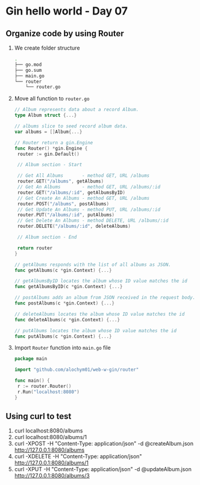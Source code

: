 # Gin hello world - Day 07

## Organize code by using Router

1. We create folder structure
   ```bash
   .
   ├── go.mod
   ├── go.sum
   ├── main.go
   └── router
       └── router.go
   ```
2. Move all function to `router.go`

   ```go
   // Album represents data about a record Album.
   type Album struct {...}

   // albums slice to seed record album data.
   var albums = []Album{...}

   // Router return a gin.Engine
   func Router() *gin.Engine {
   	router := gin.Default()

   	// Album section - Start

   	// Get All Albums		- method GET, URL /albums
   	router.GET("/albums", getAlbums)
   	// Get An Albums 		- method GET, URL /albums/:id
   	router.GET("/albums/:id", getAlbumsByID)
   	// Get Create An Albums - method GET, URL /albums
   	router.POST("/albums", postAlbums)
   	// Get Update An Albums - method PUT, URL /albums/:id
   	router.PUT("/albums/:id", putAlbums)
   	// Get Delete An Albums - method DELETE, URL /albums/:id
   	router.DELETE("/albums/:id", deleteAlbums)

   	// Album section - End

   	return router
   }

   // getAlbums responds with the list of all albums as JSON.
   func getAlbums(c *gin.Context) {...}

   // getAlbumsByID locates the album whose ID value matches the id
   func getAlbumsByID(c *gin.Context) {...}

   // postAlbums adds an album from JSON received in the request body.
   func postAlbums(c *gin.Context) {...}

   // deleteAlbums locates the album whose ID value matches the id
   func deleteAlbums(c *gin.Context) {...}

   // putAlbums locates the album whose ID value matches the id
   func putAlbums(c *gin.Context) {...}
   ```

3. Import `Router` function into `main.go` file

   ```go
   package main

   import "github.com/alochym01/web-w-gin/router"

   func main() {
   	r := router.Router()
   	r.Run("localhost:8080")
   }
   ```

## Using curl to test

1. curl localhost:8080/albums
2. curl localhost:8080/albums/1
3. curl -XPOST -H "Content-Type: application/json" -d @createAlbum.json http://127.0.0.1:8080/albums
4. curl -XDELETE -H "Content-Type: application/json" http://127.0.0.1:8080/albums/1
5. curl -XPUT -H "Content-Type: application/json" -d @updateAlbum.json http://127.0.0.1:8080/albums/3
